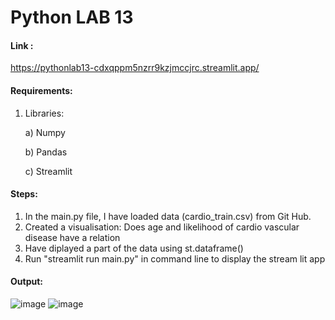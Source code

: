 # Python LAB 13


#### Link :
https://pythonlab13-cdxqppm5nzrr9kzjmccjrc.streamlit.app/

#### Requirements:
1) Libraries:
   
    a) Numpy
  
    b) Pandas
  
    c) Streamlit

#### Steps:
1) In the main.py file, I have loaded data (cardio_train.csv) from Git Hub.
2) Created a visualisation: Does age and likelihood of cardio vascular disease have a relation
3) Have diplayed a part of the data using st.dataframe()
4) Run "streamlit run main.py" in command line to display the stream lit app

#### Output:
![image](https://github.com/SharmithaYazhini/python_lab13/assets/104150250/2f587728-b48b-49a3-9d26-dc208def5195)
![image](https://github.com/SharmithaYazhini/python_lab13/assets/104150250/78d734ed-510e-442d-ad86-e711214ebad6)

